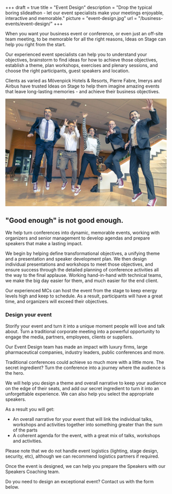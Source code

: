 +++
draft 		= true
title 		= "Event Design"
description	= "Drop the typical boring slideathon - let our event specialists make your meetings enjoyable, interactive and memorable."
picture		= "event-design.jpg"
url 			= "/business-events/event-design/"
+++

When you want your business event or conference, or even just an off-site team meeting, to be memorable for all the right reasons, Ideas on Stage can help you right from the start.

Our experienced event specialists can help you to understand your objectives, brainstorm to find ideas for how to achieve those objectives, establish a theme, plan workshops, exercises and plenary sessions, and choose the right participants, guest speakers and location.

Clients as varied as Mövenpick Hotels & Resorts, Pierre Fabre, Imerys and Airbus have trusted Ideas on Stage to help them imagine amazing events that leave long-lasting memories - and achieve their business objectives.

![event-design][pic1]

## "Good enough" is not good enough.

We help turn conferences into dynamic, memorable events, working with organizers and senior management to develop agendas and prepare speakers that make a lasting impact.

We begin by helping define transformational objectives, a unifying theme and a presentation and speaker development plan. We then design individual presentations and workshops to meet those objectives, and ensure success through the detailed planning of conference activities all the way to the final applause. Working hand-in-hand with technical teams, we make the big day easier for them, and much easier for the end client.

Our experienced MCs can host the event from the stage to keep energy levels high and keep to schedule. As a result, participants will have a great time, and organizers will exceed their objectives. 


### Design your event

Storify your event and turn it into a unique moment people will love and talk about. Turn a traditional corporate meeting into a powerful opportunity to engage the media, partners, employees, clients or suppliers.

Our Event Design team has made an impact with luxury firms, large pharmaceutical companies, industry leaders, public conferences and more. 

Traditional conferences could achieve so much more with a little more. The secret ingredient? Turn the conference into a journey where the audience is the hero. 

We will help you design a theme and overall narrative to keep your audience on the edge of their seats, and add our secret ingredient to turn it into an unforgettable experience. We can also help you select the appropriate speakers.

As a result you will get:

* An overall narrative for your event that will link the individual talks, workshops and activities together into something greater than the sum of the parts
* A coherent agenda for the event, with a great mix of talks, workshops and activities.

Please note that we do not handle event logistics (lighting, stage design, security, etc), although we can recommend logistics partners if required.

Once the event is designed, we can help you prepare the Speakers with our Speakers Coaching team. 

Do you need to design an exceptional event? Contact us with the form below.

[pic1]: event-design-02.jpg